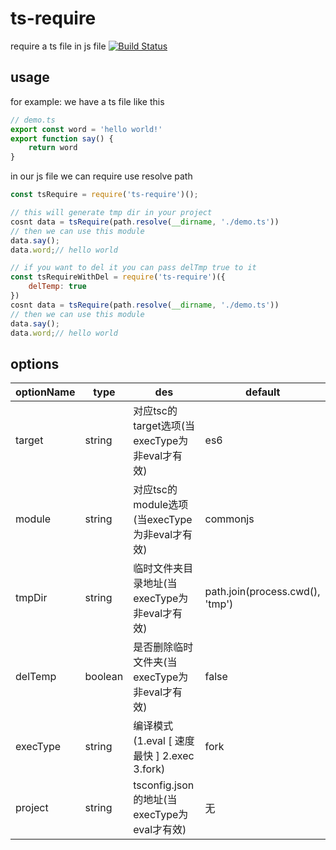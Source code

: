 # ts-require
require a ts file in js file
[![Build Status](https://travis-ci.org/zhoushaotian/ts-require.svg?branch=master)](https://travis-ci.org/zhoushaotian/ts-require)
## usage
for example: we have a ts file like this
```ts
// demo.ts
export const word = 'hello world!'
export function say() {
    return word
}
```
in our js file we can require use resolve path
```js
const tsRequire = require('ts-require')();

// this will generate tmp dir in your project
cosnt data = tsRequire(path.resolve(__dirname, './demo.ts'))
// then we can use this module
data.say();
data.word;// hello world

// if you want to del it you can pass delTmp true to it
const tsRequireWithDel = require('ts-require')({
    delTemp: true
})
cosnt data = tsRequire(path.resolve(__dirname, './demo.ts'))
// then we can use this module
data.say();
data.word;// hello world
```

## options  
  
optionName|type|des|default  
----|----|----|---- 
target | string | 对应tsc的target选项(当execType为非eval才有效) | es6  
module | string | 对应tsc的module选项(当execType为非eval才有效)  | commonjs  
tmpDir | string | 临时文件夹目录地址(当execType为非eval才有效) | path.join(process.cwd(), 'tmp')  
delTemp | boolean | 是否删除临时文件夹(当execType为非eval才有效) | false  
execType | string | 编译模式(1.eval [ 速度最快 ] 2.exec 3.fork) | fork  
project | string | tsconfig.json的地址(当execType为eval才有效) | 无  

